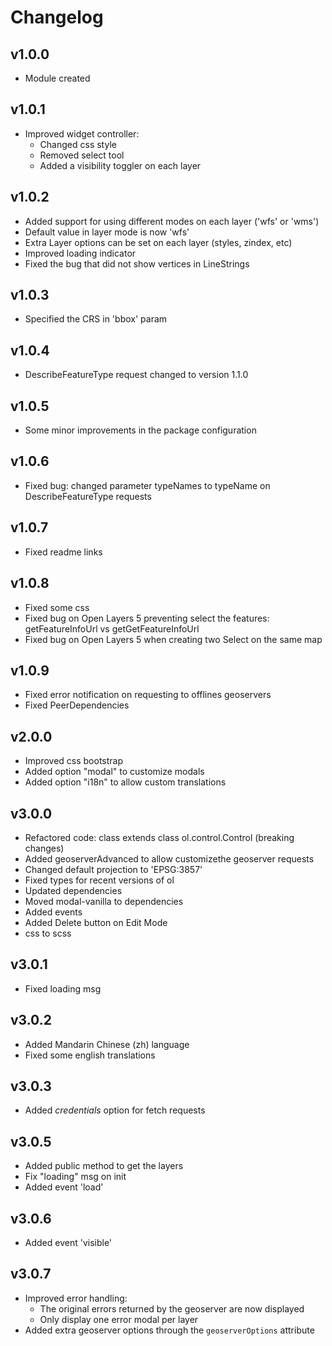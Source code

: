 # Changelog

## v1.0.0
* Module created

## v1.0.1
* Improved widget controller:
    - Changed css style
    - Removed select tool
    - Added a visibility toggler on each layer

## v1.0.2
* Added support for using different modes on each layer ('wfs' or 'wms')
* Default value in layer mode is now 'wfs'
* Extra Layer options can be set on each layer (styles, zindex, etc)
* Improved loading indicator
* Fixed the bug that did not show vertices in LineStrings

## v1.0.3
* Specified the CRS in 'bbox' param

## v1.0.4
* DescribeFeatureType request changed to version 1.1.0

## v1.0.5
* Some minor improvements in the package configuration

## v1.0.6
* Fixed bug: changed parameter typeNames to typeName on DescribeFeatureType requests

## v1.0.7
* Fixed readme links

## v1.0.8
* Fixed some css
* Fixed bug on Open Layers 5 preventing select the features: getFeatureInfoUrl vs getGetFeatureInfoUrl
* Fixed bug on Open Layers 5 when creating two Select on the same map

## v1.0.9
* Fixed error notification on requesting to offlines geoservers
* Fixed PeerDependencies

## v2.0.0
* Improved css bootstrap
* Added option "modal" to customize modals
* Added option "i18n" to allow custom translations

## v3.0.0
* Refactored code: class extends class ol.control.Control (breaking changes)
* Added geoserverAdvanced to allow customizethe geoserver requests
* Changed default projection to 'EPSG:3857'
* Fixed types for recent versions of ol
* Updated dependencies
* Moved modal-vanilla to dependencies
* Added events
* Added Delete button on Edit Mode
* css to scss

## v3.0.1
* Fixed loading msg

## v3.0.2
* Added Mandarin Chinese (zh) language
* Fixed some english translations

## v3.0.3
* Added _credentials_ option for fetch requests

## v3.0.5
* Added public method to get the layers
* Fix "loading" msg on init
* Added event 'load'

## v3.0.6
* Added event 'visible'

## v3.0.7
* Improved error handling:
    * The original errors returned by the geoserver are now displayed
    * Only display one error modal per layer
* Added extra geoserver options through the `geoserverOptions` attribute
    